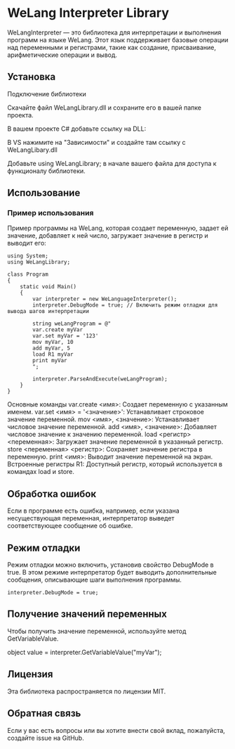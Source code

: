 # WeLang Interpreter Library
WeLangInterpreter — это библиотека для интерпретации и выполнения программ на языке WeLang. Этот язык поддерживает базовые операции над переменными и регистрами, такие как создание, присваивание, арифметические операции и вывод.

## Установка
Подключение библиотеки

Скачайте файл WeLangLibrary.dll и сохраните его в вашей папке проекта.

В вашем проекте C# добавьте ссылку на DLL:

В VS нажимите на "Зависимости" и создайте там ссылку с WeLangLibary.dll

Добавьте using WeLangLibrary; в начале вашего файла для доступа к функционалу библиотеки.

## Использование
### Пример использования
Пример программы на WeLang, которая создает переменную, задает ей значение, добавляет к ней число, загружает значение в регистр и выводит его:
```
using System;
using WeLangLibrary;

class Program
{
    static void Main()
    {
        var interpreter = new WeLanguageInterpreter();
        interpreter.DebugMode = true; // Включить режим отладки для вывода шагов интерпретации

        string weLangProgram = @"
        var.create myVar
        var.set myVar = '123'
        mov myVar, 10
        add myVar, 5
        load R1 myVar
        print myVar
        ";

        interpreter.ParseAndExecute(weLangProgram);
    }
}
```
Основные команды
var.create <имя>: Создает переменную с указанным именем.
var.set <имя> = '<значение>': Устанавливает строковое значение переменной.
mov <имя>, <значение>: Устанавливает числовое значение переменной.
add <имя>, <значение>: Добавляет числовое значение к значению переменной.
load <регистр> <переменная>: Загружает значение переменной в указанный регистр.
store <переменная> <регистр>: Сохраняет значение регистра в переменную.
print <имя>: Выводит значение переменной на экран.
Встроенные регистры
R1: Доступный регистр, который используется в командах load и store.
## Обработка ошибок
Если в программе есть ошибка, например, если указана несуществующая переменная, интерпретатор выведет соответствующее сообщение об ошибке.

## Режим отладки
Режим отладки можно включить, установив свойство DebugMode в true. В этом режиме интерпретатор будет выводить дополнительные сообщения, описывающие шаги выполнения программы.
```
interpreter.DebugMode = true;
```
## Получение значений переменных
Чтобы получить значение переменной, используйте метод GetVariableValue.

object value = interpreter.GetVariableValue("myVar");
## Лицензия
Эта библиотека распространяется по лицензии MIT.

## Обратная связь
Если у вас есть вопросы или вы хотите внести свой вклад, пожалуйста, создайте issue на GitHub.
